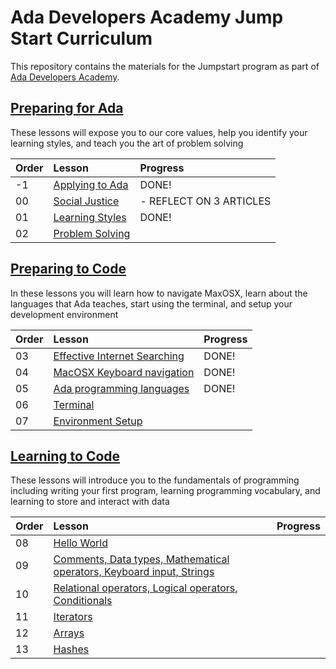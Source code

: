 # Ada Developers Academy Jump Start Curriculum
This repository contains the materials for the Jumpstart program as part of [Ada Developers Academy](http://adadevelopersacademy.org/).

## [Preparing for Ada](./preparing-for-ada)
These lessons will expose you to our core values, help you identify your learning styles, and teach you the art of problem solving

| Order | Lesson | Progress |
| :--- | :--- | :--- |
| -1 | [Applying to Ada](./preparing-for-ada/applying-to-ada) | DONE! |
| 00 | [Social Justice](./preparing-for-ada/social-justice/) | - REFLECT ON 3 ARTICLES |
| 01 | [Learning Styles](./preparing-for-ada/learning-styles/) | DONE! |
| 02 | [Problem Solving](./preparing-for-ada/problem-solving/) |  |

## [Preparing to Code](./preparing-to-code)
In these lessons you will learn how to navigate MaxOSX, learn about the languages that Ada teaches, start using the terminal, and setup your development environment

| Order | Lesson |  Progress |
| :--- | :--- | :--- |
| 03 | [Effective Internet Searching](./preparing-to-code/internet-searching/) | DONE! |
| 04 | [MacOSX Keyboard navigation](./preparing-to-code/keyboard-navigation/) | DONE! |
| 05 | [Ada programming languages](./preparing-to-code/ada-languages) | DONE! |
| 06 | [Terminal](./preparing-to-code/terminal/) |  |
| 07 | [Environment Setup](./preparing-to-code/environment-setup/) |  |

## [Learning to Code](./learning-to-code)
These lessons will introduce you to the fundamentals of programming including writing your first program, learning programming vocabulary, and learning to store and interact with data

| Order | Lesson | Progress |
| :--- | :--- | :--- |
| 08 | [Hello World](./learning-to-code/hello-world/) |  |
| 09 | [Comments, Data types, Mathematical operators, Keyboard input, Strings](./learning-to-code/grammar/) |  |
| 10 | [Relational operators, Logical operators, Conditionals](./learning-to-code/programming-expressions/) |  |
| 11 | [Iterators](./learning-to-code/iterators/) |  |
| 12 | [Arrays](./learning-to-code/arrays) |  |
| 13 | [Hashes](./learning-to-code/hashes) |  |
